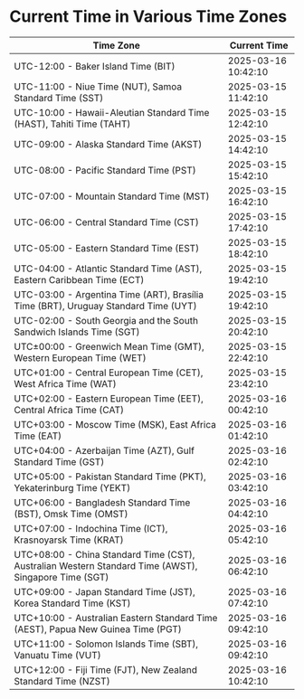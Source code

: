 # Current Time in Various Time Zones

| Time Zone | Current Time |
|-----------|--------------|
| UTC-12:00 - Baker Island Time (BIT) | 2025-03-16 10:42:10 |
| UTC-11:00 - Niue Time (NUT), Samoa Standard Time (SST) | 2025-03-15 11:42:10 |
| UTC-10:00 - Hawaii-Aleutian Standard Time (HAST), Tahiti Time (TAHT) | 2025-03-15 12:42:10 |
| UTC-09:00 - Alaska Standard Time (AKST) | 2025-03-15 14:42:10 |
| UTC-08:00 - Pacific Standard Time (PST) | 2025-03-15 15:42:10 |
| UTC-07:00 - Mountain Standard Time (MST) | 2025-03-15 16:42:10 |
| UTC-06:00 - Central Standard Time (CST) | 2025-03-15 17:42:10 |
| UTC-05:00 - Eastern Standard Time (EST) | 2025-03-15 18:42:10 |
| UTC-04:00 - Atlantic Standard Time (AST), Eastern Caribbean Time (ECT) | 2025-03-15 19:42:10 |
| UTC-03:00 - Argentina Time (ART), Brasília Time (BRT), Uruguay Standard Time (UYT) | 2025-03-15 19:42:10 |
| UTC-02:00 - South Georgia and the South Sandwich Islands Time (SGT) | 2025-03-15 20:42:10 |
| UTC±00:00 - Greenwich Mean Time (GMT), Western European Time (WET) | 2025-03-15 22:42:10 |
| UTC+01:00 - Central European Time (CET), West Africa Time (WAT) | 2025-03-15 23:42:10 |
| UTC+02:00 - Eastern European Time (EET), Central Africa Time (CAT) | 2025-03-16 00:42:10 |
| UTC+03:00 - Moscow Time (MSK), East Africa Time (EAT) | 2025-03-16 01:42:10 |
| UTC+04:00 - Azerbaijan Time (AZT), Gulf Standard Time (GST) | 2025-03-16 02:42:10 |
| UTC+05:00 - Pakistan Standard Time (PKT), Yekaterinburg Time (YEKT) | 2025-03-16 03:42:10 |
| UTC+06:00 - Bangladesh Standard Time (BST), Omsk Time (OMST) | 2025-03-16 04:42:10 |
| UTC+07:00 - Indochina Time (ICT), Krasnoyarsk Time (KRAT) | 2025-03-16 05:42:10 |
| UTC+08:00 - China Standard Time (CST), Australian Western Standard Time (AWST), Singapore Time (SGT) | 2025-03-16 06:42:10 |
| UTC+09:00 - Japan Standard Time (JST), Korea Standard Time (KST) | 2025-03-16 07:42:10 |
| UTC+10:00 - Australian Eastern Standard Time (AEST), Papua New Guinea Time (PGT) | 2025-03-16 09:42:10 |
| UTC+11:00 - Solomon Islands Time (SBT), Vanuatu Time (VUT) | 2025-03-16 09:42:10 |
| UTC+12:00 - Fiji Time (FJT), New Zealand Standard Time (NZST) | 2025-03-16 10:42:10 |
